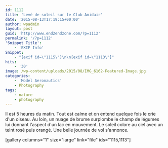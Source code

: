 ```yaml
---
id: 1112
title: 'Levé de soleil sur le Club Amidair'
date: '2015-08-13T17:19:15+00:00'
author: wpadmin
layout: post
guid: 'http://www.end2endzone.com/?p=1112'
permalink: '/?p=1112'
'Snippet Title':
    - 'EXIF Info'
Snippet:
    - "[exif id=\"1115\"]\n\n[exif id=\"1113\"]"
hits:
    - '30'
image: /wp-content/uploads/2015/08/IMG_6162-Featured-Image.jpg
categories:
    - 'Model Aeronautics'
    - Photography
tags:
    - nature
    - photography
---
```


Il est 5 heures du matin. Tout est calme et on entend quelque fois le crie d'un oiseau. Au loin, un nuage de brume surplombe le champ de légumes lui donnant l'aspect d'un lac en mouvement. Le soleil colore au ciel avec un teint rosé puis orangé. Une belle journée de vol s'annonce.

\[gallery columns="1" size="large" link="file" ids="1115,1113"\]

